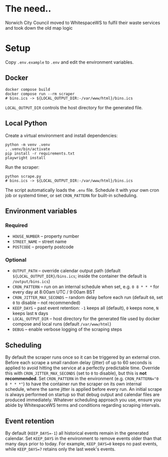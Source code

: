 # The need..

Norwich City Council moved to WhitespaceWS to fulfil their waste services and took down the old map logic

# Setup

Copy `.env.example` to `.env` and edit the environment variables.

## Docker

```
docker compose build
docker compose run --rm scraper
# bins.ics -> ${LOCAL_OUTPUT_DIR:-/var/www/html}/bins.ics
```

`LOCAL_OUTPUT_DIR` controls the host directory for the generated file.

## Local Python

Create a virtual environment and install dependencies:

```
python -m venv .venv
. .venv/bin/activate
pip install -r requirements.txt
playwright install
```

Run the scraper:

```
python scrape.py
# bins.ics -> ${LOCAL_OUTPUT_DIR:-/var/www/html}/bins.ics
```

The script automatically loads the `.env` file. Schedule it with your own
cron job or systemd timer, or set `CRON_PATTERN` for built-in scheduling.

## Environment variables

### Required

- `HOUSE_NUMBER` – property number
- `STREET_NAME` – street name
- `POSTCODE` – property postcode

### Optional

- `OUTPUT_PATH` – override calendar output path (default `${LOCAL_OUTPUT_DIR}/bins.ics`; inside the container the default is `/output/bins.ics`)
- `CRON_PATTERN` – run on an internal schedule when set, e.g. `0 8 * * *` for every day at 8:00am UTC / 9:00am BST
- `CRON_JITTER_MAX_SECONDS` – random delay before each run (default `60`, set `0` to disable – not recommended)
- `KEEP_DAYS` – past event retention: `-1` keeps all (default), `0` keeps none, `N` keeps last `N` days
- `LOCAL_OUTPUT_DIR` – host directory for the generated file used by docker compose and local runs (default `/var/www/html`)
- `DEBUG` – enable verbose logging of the scraping steps

## Scheduling

By default the scraper runs once so it can be triggered by an external cron.
Before each scrape a small random delay (jitter) of up to 60 seconds is applied
to avoid hitting the service at a perfectly predictable time. Override this with
`CRON_JITTER_MAX_SECONDS` (set to `0` to disable), but this is **not recommended**.
Set `CRON_PATTERN` in the environment (e.g. `CRON_PATTERN="0 8 * * *"`) to have
the container run the scraper on its own internal schedule, where the same
jitter is applied before every run. An initial scrape is always performed on
startup so that debug output and calendar files are produced immediately.
Whatever scheduling approach you use, ensure you abide by WhitespaceWS terms
and conditions regarding scraping intervals.

## Event retention

By default (`KEEP_DAYS=-1`) all historical events remain in the generated
calendar. Set `KEEP_DAYS` in the environment to remove events older than that
many days prior to today. For example, `KEEP_DAYS=0` keeps no past events, while
`KEEP_DAYS=7` retains only the last week's events.
